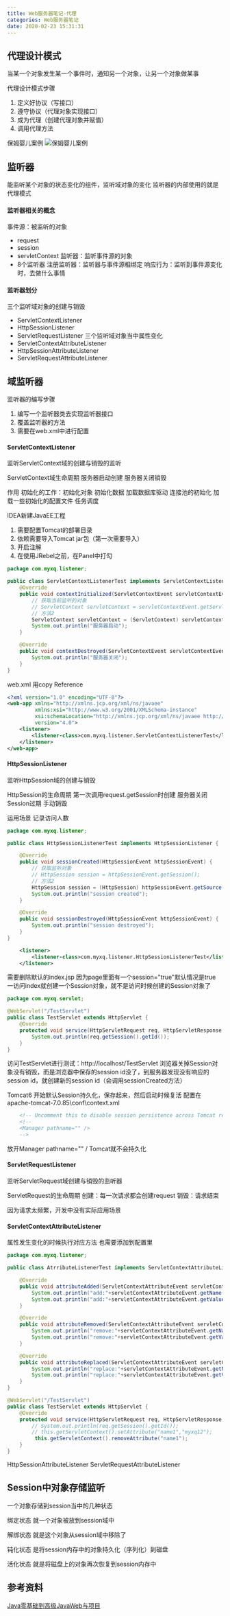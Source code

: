```yaml
---
title: Web服务器笔记-代理
categories: Web服务器笔记
date: 2020-02-23 15:31:31
---
```


## 代理设计模式
当某一个对象发生某一个事件时，通知另一个对象，让另一个对象做某事

代理设计模式步骤
1. 定义好协议（写接口）
2. 遵守协议（代理对象实现接口）
3. 成为代理（创建代理对象并赋值）
4. 调用代理方法

保姆婴儿案例
![保姆婴儿案例](web-server-note-16/1.png)

## 监听器
能监听某个对象的状态变化的组件，监听域对象的变化
监听器的内部使用的就是代理模式

#### 监听器相关的概念
事件源：被监听的对象
- request
- session
- servletContext
监听器：监听事件源的对象
- 8个监听器
注册监听器：监听器与事件源相绑定
响应行为：监听到事件源变化时，去做什么事情

#### 监听器划分
三个监听域对象的创建与销毁
- ServletContextListener
- HttpSessionListener
- ServletRequestListener
三个监听域对象当中属性变化
- ServletContextAttributeListener
- HttpSessionAttributeListener
- ServletRequestAttributeListener	

## 域监听器
监听器的编写步骤
1. 编写一个监听器类去实现监听器接口
2. 覆盖监听器的方法
3. 需要在web.xml中进行配置

#### ServletContextListener
监听ServletContext域的创建与销毁的监听
    
ServletContext域生命周期
服务器启动创建
服务器关闭销毁

作用
初始化的工作：初始化对象 初始化数据  加载数据库驱动  连接池的初始化
加载一些初始化的配置文件
任务调度


IDEA新建JavaEE工程
1. 需要配置Tomcat的部署目录
2. 依赖需要导入Tomcat jar包（第一次需要导入）
3. 开启注解
4. 在使用JRebel之前，在Panel中打勾
```java
package com.myxq.listener;

public class ServletContextListenerTest implements ServletContextListener {
    @Override
    public void contextInitialized(ServletContextEvent servletContextEvent) {
        // 获取当前监听的对象
        // ServletContext servletContext = servletContextEvent.getServletContext();
        // 方法2
        ServletContext servletContext = (ServletContext) servletContextEvent.getSource();
        System.out.println("服务器启动");
    }

    @Override
    public void contextDestroyed(ServletContextEvent servletContextEvent) {
        System.out.println("服务器关闭");
    }
}
```
web.xml 
用copy Reference
```xml
<?xml version="1.0" encoding="UTF-8"?>
<web-app xmlns="http://xmlns.jcp.org/xml/ns/javaee"
         xmlns:xsi="http://www.w3.org/2001/XMLSchema-instance"
         xsi:schemaLocation="http://xmlns.jcp.org/xml/ns/javaee http://xmlns.jcp.org/xml/ns/javaee/web-app_4_0.xsd"
         version="4.0">
    <listener>
        <listener-class>com.myxq.listener.ServletContextListenerTest</listener-class>
    </listener>
</web-app>
```


#### HttpSessionListener
监听HttpSession域的创建与销毁

HttpSession的生命周期
第一次调用request.getSession时创建
服务器关闭 Session过期 手动销毁

运用场景
记录访问人数

```java
package com.myxq.listener;

public class HttpSessionListenerTest implements HttpSessionListener {

    @Override
    public void sessionCreated(HttpSessionEvent httpSessionEvent) {
        // 获取监听对象
        // HttpSession session = httpSessionEvent.getSession();
        // 方法2
        HttpSession session = (HttpSession) httpSessionEvent.getSource();
        System.out.println("session created");
    }

    @Override
    public void sessionDestroyed(HttpSessionEvent httpSessionEvent) {
        System.out.println("session destroyed");
    }
}
```

```xml
    <listener>
        <listener-class>com.myxq.listener.HttpSessionListenerTest</listener-class>
    </listener>
```
需要删除默认的index.jsp
因为page里面有一个session="true"默认情况是true
一访问index就创建一个Session对象，就不是访问时候创建的Session对象了

```java
package com.myxq.servlet;

@WebServlet("/TestServlet")
public class TestServlet extends HttpServlet {
    @Override
    protected void service(HttpServletRequest req, HttpServletResponse resp) throws ServletException, IOException {
        System.out.println(req.getSession().getId());
    }
}
```
访问TestServlet进行测试：http://localhost/TestServlet
浏览器关掉Session对象没有销毁，而是浏览器中保存的session id没了，到服务器发现没有响应的session id，就创建新的session id（会调用sessionCreated方法）

Tomcat6 开始默认Session持久化，保存起来，然后启动时候复活
配置在apache-tomcat-7.0.85\conf\context.xml
```xml
    <!-- Uncomment this to disable session persistence across Tomcat restarts -->
    <!--
    <Manager pathname="" />
    -->
```
放开Manager pathname="" / Tomcat就不会持久化

#### ServletRequestListener
监听ServletRequest域创建与销毁的监听器

ServletRequest的生命周期
创建：每一次请求都会创建request
销毁：请求结束

因为请求太频繁，开发中没有实际应用场景

#### ServletContextAttributeListener
属性发生变化的时候执行对应方法
也需要添加到配置里
```java
package com.myxq.listener;

public class AtrributeListenerTest implements ServletContextAttributeListener {

    @Override
    public void attributeAdded(ServletContextAttributeEvent servletContextAttributeEvent) {
        System.out.println("add:"+servletContextAttributeEvent.getName());
        System.out.println("add:"+servletContextAttributeEvent.getValue());
    }

    @Override
    public void attributeRemoved(ServletContextAttributeEvent servletContextAttributeEvent) {
        System.out.println("remove:"+servletContextAttributeEvent.getName());
        System.out.println("remove:"+servletContextAttributeEvent.getValue());
    }

    @Override
    public void attributeReplaced(ServletContextAttributeEvent servletContextAttributeEvent) {
        System.out.println("replace:"+servletContextAttributeEvent.getName());
        System.out.println("replace:"+servletContextAttributeEvent.getValue());
    }
}
```

```java
@WebServlet("/TestServlet")
public class TestServlet extends HttpServlet {
    @Override
    protected void service(HttpServletRequest req, HttpServletResponse resp) throws ServletException, IOException {
        // System.out.println(req.getSession().getId());
        // this.getServletContext().setAttribute("name1","myxq12");
         this.getServletContext().removeAttribute("name1");
    }
}
```


HttpSessionAttributeListener
ServletRequestAttributeListener	


## Session中对象存储监听
一个对象存储到session当中的几种状态

绑定状态
就一个对象被放到session域中

解绑状态
就是这个对象从session域中移除了

钝化状态
是将session内存中的对象持久化（序列化）到磁盘

活化状态
就是将磁盘上的对象再次恢复到session内存中

## 参考资料

[Java零基础到高级JavaWeb与项目](https://study.163.com/course/introduction/1005981003.htm)